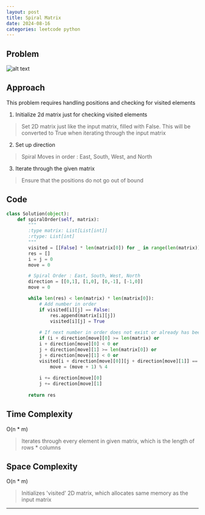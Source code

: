 ```yaml
---
layout: post
title: Spiral Matrix
date: 2024-08-16
categories: leetcode python
---
```

## Problem
![alt text](/blog/public/img/SpiralMatrix.png)

## Approach
This problem requires handling positions and checking for visited elements

1. Initialize 2d matrix just for checking visited elements
> Set 2D matrix just like the input matrix, filled with False. This will be converted to True when iterating through the input matrix

2. Set up direction
> Spiral Moves in order : East, South, West, and North

3. Iterate through the given matrix
> Ensure that the positions do not go out of bound

## Code
```python
class Solution(object):
    def spiralOrder(self, matrix):
        """
        :type matrix: List[List[int]]
        :rtype: List[int]
        """
        visited = [[False] * len(matrix[0]) for _ in range(len(matrix))]
        res = []
        i = j = 0
        move = 0

        # Spiral Order : East, South, West, North
        direction = [[0,1], [1,0], [0,-1], [-1,0]]
        move = 0

        while len(res) < len(matrix) * len(matrix[0]):
            # Add number in order
            if visited[i][j] == False:
                res.append(matrix[i][j])
                visited[i][j] = True
            
            # If next number in order does not exist or already has been added, change the direction
            if (i + direction[move][0] >= len(matrix) or 
            i + direction[move][0] < 0 or
            j + direction[move][1] >= len(matrix[0]) or
            j + direction[move][1] < 0 or
            visited[i + direction[move][0]][j + direction[move][1]] == True):
                move = (move + 1) % 4
            
            i += direction[move][0]
            j += direction[move][1]
        
        return res
```

## Time Complexity
O(n * m)
> Iterates through every element in given matrix, which is the length of rows * columns

## Space Complexity
O(n * m)
> Initializes 'visited' 2D matrix, which allocates same memory as the input matrix
---